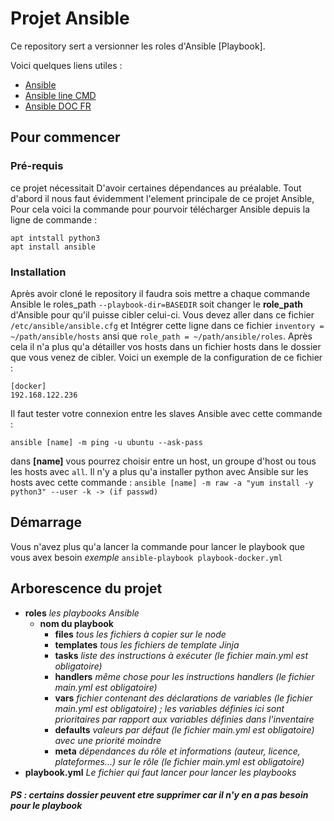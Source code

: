 # Projet Ansible

Ce repository sert a versionner les roles d'Ansible [Playbook].

Voici quelques liens utiles :
 * [Ansible](https://docs.ansible.com/ansible/latest/index.html)
 * [Ansible line CMD](https://d3vpasha.wordpress.com/2017/05/28/ansible-en-ligne-de-commande)
 * [Ansible DOC FR](https://iac.goffinet.org/ansible-fondamental)
 

## Pour commencer

### Pré-requis 
ce projet nécessitait D'avoir certaines dépendances au préalable.
Tout d'abord il nous faut évidemment l'element principale de ce projet Ansible, Pour cela voici la commande pour pourvoir télécharger Ansible depuis la ligne de commande :
```shell script
apt intstall python3
apt install ansible
```

### Installation 

Après avoir cloné le repository il faudra sois mettre a chaque commande Ansible le roles_path `--playbook-dir=BASEDIR` soit changer le **role_path** d'Ansible pour qu'il puisse cibler celui-ci. Vous devez aller dans ce fichier `/etc/ansible/ansible.cfg` et Intégrer cette ligne dans ce fichier `inventory = ~/path/ansible/hosts` ansi que `role_path = ~/path/ansible/roles`.
Après cela il n'a plus qu'a détailler vos hosts dans un fichier hosts dans le dossier que vous venez de cibler. 
Voici un exemple de la configuration de ce fichier :
```shell script
[docker]
192.168.122.236
```
Il faut tester votre connexion entre les slaves Ansible avec cette commande :
```shell script
ansible [name] -m ping -u ubuntu --ask-pass
```
dans **[name]** vous pourrez choisir entre un host, un groupe d'host ou tous les hosts avec `all`.
Il n'y a plus qu'a installer python avec Ansible sur les hosts avec cette commande : `ansible [name] -m raw -a "yum install -y python3" --user -k -> (if passwd)` 

## Démarrage

Vous n'avez plus qu'a lancer la commande pour lancer le playbook que vous avex besoin _exemple_ `ansible-playbook playbook-docker.yml`

## Arborescence du projet

* **roles**
    _les playbooks Ansible_  
	* **nom du playbook**
	    * **files**
            _tous les fichiers à copier sur le node_  
        * **templates**
            _tous les fichiers de template Jinja_    
        * **tasks**
            _liste des instructions à exécuter (le fichier main.yml est obligatoire)_
        * **handlers**
            _même chose pour les instructions handlers (le fichier main.yml est obligatoire)_
        * **vars**
            _fichier contenant des déclarations de variables (le fichier main.yml est obligatoire) ; les variables définies ici sont prioritaires par rapport aux variables définies dans l'inventaire_
        * **defaults**
            _valeurs par défaut (le fichier main.yml est obligatoire) avec une priorité moindre_
        * **meta**
            _dépendances du rôle et informations (auteur, licence, plateformes...) sur le rôle (le fichier main.yml est obligatoire)_
* **playbook.yml** 
    _Le fichier qui faut lancer pour lancer les playbooks_
    
##### _**PS : certains dossier peuvent etre supprimer car il n'y en a pas besoin pour le playbook**_

